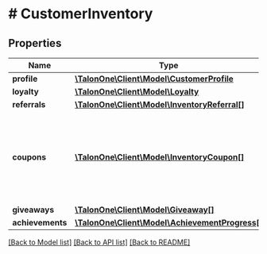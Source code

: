 # # CustomerInventory

## Properties

Name | Type | Description | Notes
------------ | ------------- | ------------- | -------------
**profile** | [**\TalonOne\Client\Model\CustomerProfile**](CustomerProfile.md) |  | [optional] 
**loyalty** | [**\TalonOne\Client\Model\Loyalty**](Loyalty.md) |  | [optional] 
**referrals** | [**\TalonOne\Client\Model\InventoryReferral[]**](InventoryReferral.md) |  | [optional] 
**coupons** | [**\TalonOne\Client\Model\InventoryCoupon[]**](InventoryCoupon.md) | The coupons reserved by this profile. This array includes hard and soft reservations. | [optional] 
**giveaways** | [**\TalonOne\Client\Model\Giveaway[]**](Giveaway.md) |  | [optional] 
**achievements** | [**\TalonOne\Client\Model\AchievementProgress[]**](AchievementProgress.md) |  | [optional] 

[[Back to Model list]](../../README.md#documentation-for-models) [[Back to API list]](../../README.md#documentation-for-api-endpoints) [[Back to README]](../../README.md)


